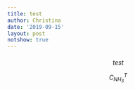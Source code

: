 ```yaml
---
title: test
author: Christina
date: '2019-09-15'
layout: post
notshow: true
---
```



<h6 style="text-align:center">
test


$$
C^T_{NH_3}
$$
